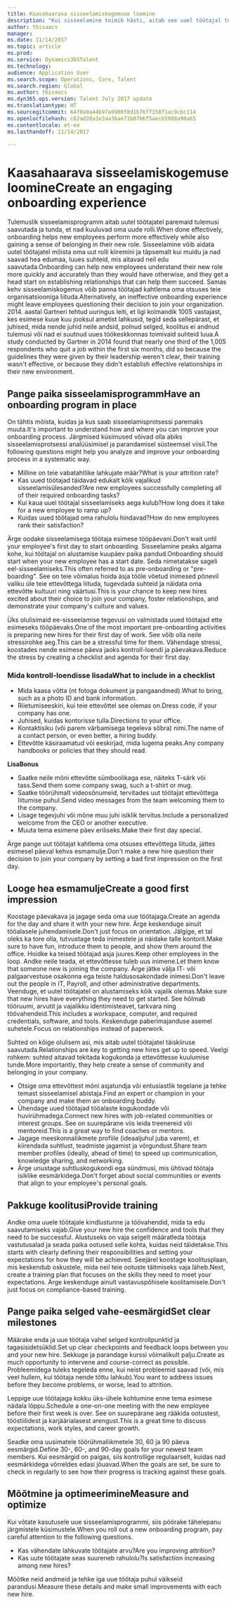 ```yaml
---
title: Kaasahaarava sisseelamiskogemuse loomine
description: "Kui sisseelamine toimib hästi, aitab see uuel töötajal tunda, et ta kuulub oma uude organisatsiooni."
author: tbisaacs
manager: 
ms.date: 11/14/2017
ms.topic: article
ms.prod: 
ms.service: Dynamics365Talent
ms.technology: 
audience: Application User
ms.search.scope: Operations, Core, Talent
ms.search.region: Global
ms.author: tbisaacs
ms.dyn365.ops.version: Talent July 2017 update
ms.translationtype: HT
ms.sourcegitcommit: 64f0a9a44b97a9980f8d1b76ff158f1ac9cbc114
ms.openlocfilehash: c62ad20a1e3aa3bae71b07b6f5aecb5908a90a65
ms.contentlocale: et-ee
ms.lasthandoff: 11/14/2017

---
```


# <a name="create-an-engaging-onboarding-experience"></a><span data-ttu-id="d8961-103">Kaasahaarava sisseelamiskogemuse loomine</span><span class="sxs-lookup"><span data-stu-id="d8961-103">Create an engaging onboarding experience</span></span>

<span data-ttu-id="d8961-104">Tulemuslik sisseelamisprogramm aitab uutel töötajatel paremaid tulemusi saavutada ja tunda, et nad kuuluvad oma uude rolli.</span><span class="sxs-lookup"><span data-stu-id="d8961-104">When done effectively, onboarding helps new employees perform more effectively while also gaining a sense of belonging in their new role.</span></span> <span data-ttu-id="d8961-105">Sisseelamine võib aidata uutel töötajatel mõista oma uut rolli kiiremini ja täpsemalt kui muidu ja nad saavad hea edumaa, luues suhteid, mis aitavad neil edu saavutada.</span><span class="sxs-lookup"><span data-stu-id="d8961-105">Onboarding can help new employees understand their new role more quickly and accurately than they would have otherwise, and they get a head start on establishing relationships that can help them succeed.</span></span> <span data-ttu-id="d8961-106">Samas kehv sisseelamiskogemus võib panna töötajad kahtlema oma otsuses teie organisatsiooniga liituda.</span><span class="sxs-lookup"><span data-stu-id="d8961-106">Alternatively, an ineffective onboarding experience might leave employees questioning their decision to join your organization.</span></span> <span data-ttu-id="d8961-107">2014. aastal Gartneri tehtud uuringus leiti, et ligi kolmandik 1005 vastajast, kes esimese kuue kuu jooksul ametist lahkusid, tegid seda sellepärast, et juhised, mida nende juhid neile andsid, polnud selged, koolitus ei andnud tulemusi või nad ei suutnud uues töökeskkonnas toimivaid suhteid luua.</span><span class="sxs-lookup"><span data-stu-id="d8961-107">A study conducted by Gartner in 2014 found that nearly one third of the 1,005 respondents who quit a job within the first six months, did so because the guidelines they were given by their leadership weren't clear, their training wasn't effective, or because they didn't establish effective relationships in their new environment.</span></span>

## <a name="have-an-onboarding-program-in-place"></a><span data-ttu-id="d8961-108">Pange paika sisseelamisprogramm</span><span class="sxs-lookup"><span data-stu-id="d8961-108">Have an onboarding program in place</span></span>
<span data-ttu-id="d8961-109">On tähtis mõista, kuidas ja kus saab sisseelamisprotsessi paremaks muuta.</span><span class="sxs-lookup"><span data-stu-id="d8961-109">It's important to understand how and where you can improve your onboarding process.</span></span> <span data-ttu-id="d8961-110">Järgmised küsimused võivad olla abiks sisseelamisprotsessi analüüsimisel ja parandamisel süsteemsel viisil.</span><span class="sxs-lookup"><span data-stu-id="d8961-110">The following questions might help you analyze and improve your onboarding process in a systematic way.</span></span>

- <span data-ttu-id="d8961-111">Milline on teie vabatahtlike lahkujate määr?</span><span class="sxs-lookup"><span data-stu-id="d8961-111">What is your attrition rate?</span></span>
- <span data-ttu-id="d8961-112">Kas uued töötajad täidavad edukalt kõik vajalikud sisseelamisülesanded?</span><span class="sxs-lookup"><span data-stu-id="d8961-112">Are new employees successfully completing all of their required onboarding tasks?</span></span>
- <span data-ttu-id="d8961-113">Kui kaua uuel töötajal sisseelamiseks aega kulub?</span><span class="sxs-lookup"><span data-stu-id="d8961-113">How long does it take for a new employee to ramp up?</span></span>
- <span data-ttu-id="d8961-114">Kuidas uued töötajad oma rahulolu hindavad?</span><span class="sxs-lookup"><span data-stu-id="d8961-114">How do new employees rank their satisfaction?</span></span>

<span data-ttu-id="d8961-115">Ärge oodake sisseelamisega töötaja esimese tööpäevani.</span><span class="sxs-lookup"><span data-stu-id="d8961-115">Don't wait until your employee's first day to start onboarding.</span></span> <span data-ttu-id="d8961-116">Sisseelamine peaks algama kohe, kui töötajal on alustamise kuupäev paika pandud.</span><span class="sxs-lookup"><span data-stu-id="d8961-116">Onboarding should start when your new employee has a start date.</span></span> <span data-ttu-id="d8961-117">Seda nimetatakse sageli eel-sisseelamiseks.</span><span class="sxs-lookup"><span data-stu-id="d8961-117">This often referred to as pre-onboarding or "pre-boarding".</span></span> <span data-ttu-id="d8961-118">See on teie võimalus hoida äsja tööle võetud inimesed põnevil valiku üle teie ettevõttega liituda, tugevdada suhteid ja näidata oma ettevõtte kultuuri ning väärtusi.</span><span class="sxs-lookup"><span data-stu-id="d8961-118">This is your chance to keep new hires excited about their choice to join your company, foster relationships, and demonstrate your company's culture and values.</span></span>

<span data-ttu-id="d8961-119">Üks olulisimaid ee-sisseelamise tegevusi on valmistada uued töötajad ette esimeseks tööpäevaks.</span><span class="sxs-lookup"><span data-stu-id="d8961-119">One of the most important pre-onboarding activities is preparing new hires for their first day of work.</span></span> <span data-ttu-id="d8961-120">See võib olla neile stressirohke aeg.</span><span class="sxs-lookup"><span data-stu-id="d8961-120">This can be a stressful time for them.</span></span> <span data-ttu-id="d8961-121">Vähendage stressi, koostades nende esimese päeva jaoks kontroll-loendi ja päevakava.</span><span class="sxs-lookup"><span data-stu-id="d8961-121">Reduce the stress by creating a checklist and agenda for their first day.</span></span>

### <a name="what-to-include-in-a-checklist"></a><span data-ttu-id="d8961-122">Mida kontroll-loendisse lisada</span><span class="sxs-lookup"><span data-stu-id="d8961-122">What to include in a checklist</span></span>

- <span data-ttu-id="d8961-123">Mida kaasa võtta (nt fotoga dokument ja pangaandmed).</span><span class="sxs-lookup"><span data-stu-id="d8961-123">What to bring, such as a photo ID and bank information.</span></span>
- <span data-ttu-id="d8961-124">Riietumiseeskiri, kui teie ettevõttel see olemas on.</span><span class="sxs-lookup"><span data-stu-id="d8961-124">Dress code, if your company has one.</span></span>
- <span data-ttu-id="d8961-125">Juhised, kuidas kontorisse tulla.</span><span class="sxs-lookup"><span data-stu-id="d8961-125">Directions to your office.</span></span>
- <span data-ttu-id="d8961-126">Kontaktisiku (või parem värbamisega tegeleva sõbra) nimi.</span><span class="sxs-lookup"><span data-stu-id="d8961-126">The name of a contact person, or even better, a hiring buddy.</span></span>
- <span data-ttu-id="d8961-127">Ettevõtte käsiraamatud või eeskirjad, mida lugema peaks.</span><span class="sxs-lookup"><span data-stu-id="d8961-127">Any company handbooks or policies that they should read.</span></span>

<span data-ttu-id="d8961-128">**Lisa**</span><span class="sxs-lookup"><span data-stu-id="d8961-128">**Bonus**</span></span>

- <span data-ttu-id="d8961-129">Saatke neile mõni ettevõtte sümboolikaga ese, näiteks T-särk või tass.</span><span class="sxs-lookup"><span data-stu-id="d8961-129">Send them some company swag, such a t-shirt or mug.</span></span>
- <span data-ttu-id="d8961-130">Saatke töörühmalt videosõnumeid, tervitades uut töötajat ettevõttega liitumise puhul.</span><span class="sxs-lookup"><span data-stu-id="d8961-130">Send video messages from the team welcoming them to the company.</span></span>
- <span data-ttu-id="d8961-131">Lisage tegevjuhi või mõne muu juhi isiklik tervitus.</span><span class="sxs-lookup"><span data-stu-id="d8961-131">Include a personalized welcome from the CEO or another executive.</span></span>
- <span data-ttu-id="d8961-132">Muuta tema esimene päev eriliseks.</span><span class="sxs-lookup"><span data-stu-id="d8961-132">Make their first day special.</span></span>

<span data-ttu-id="d8961-133">Ärge pange uut töötajat kahtlema oma otsuses ettevõttega liituda, jättes esimesel päeval kehva esmamulje.</span><span class="sxs-lookup"><span data-stu-id="d8961-133">Don't make a new hire question their decision to join your company by setting a bad first impression on the first day.</span></span>

## <a name="create-a-good-first-impression"></a><span data-ttu-id="d8961-134">Looge hea esmamulje</span><span class="sxs-lookup"><span data-stu-id="d8961-134">Create a good first impression</span></span>

<span data-ttu-id="d8961-135">Koostage päevakava ja jagage seda oma uue töötajaga.</span><span class="sxs-lookup"><span data-stu-id="d8961-135">Create an agenda for the day and share it with your new hire.</span></span> <span data-ttu-id="d8961-136">Ärge keskenduge ainult tööalasele juhendamisele.</span><span class="sxs-lookup"><span data-stu-id="d8961-136">Don't just focus on orientation.</span></span> <span data-ttu-id="d8961-137">Jälgige, et tal oleks ka tore olla, tutvustage teda inimestele ja näidake talle kontorit.</span><span class="sxs-lookup"><span data-stu-id="d8961-137">Make sure to have fun, introduce them to people, and show them around the office.</span></span> <span data-ttu-id="d8961-138">Hoidke ka teised töötajad asja juures.</span><span class="sxs-lookup"><span data-stu-id="d8961-138">Keep other employees in the loop.</span></span> <span data-ttu-id="d8961-139">Andke neile teada, et ettevõttesse tuleb uus inimene.</span><span class="sxs-lookup"><span data-stu-id="d8961-139">Let them know that someone new is joining the company.</span></span> <span data-ttu-id="d8961-140">Ärge jätke välja IT- või palgaarvestuse osakonna ega teiste haldusosakondade inimesi.</span><span class="sxs-lookup"><span data-stu-id="d8961-140">Don't leave out the people in IT, Payroll, and other administrative departments.</span></span> <span data-ttu-id="d8961-141">Veenduge, et uutel töötajatel on alustamiseks kõik vajalik olemas.</span><span class="sxs-lookup"><span data-stu-id="d8961-141">Make sure that new hires have everything they need to get started.</span></span> <span data-ttu-id="d8961-142">See hõlmab tööruumi, arvutit ja vajalikku identimisteavet, tarkvara ning töövahendeid.</span><span class="sxs-lookup"><span data-stu-id="d8961-142">This includes a workspace, computer, and required credentials, software, and tools.</span></span> <span data-ttu-id="d8961-143">Keskenduge paberimajanduse asemel suhetele.</span><span class="sxs-lookup"><span data-stu-id="d8961-143">Focus on relationships instead of paperwork.</span></span>

<span data-ttu-id="d8961-144">Suhted on kõige olulisem asi, mis aitab uutel töötajatel täiskiiruse saavutada.</span><span class="sxs-lookup"><span data-stu-id="d8961-144">Relationships are key to getting new hires get up to speed.</span></span> <span data-ttu-id="d8961-145">Veelgi rohkem: suhted aitavad tekitada kogukonda ja ettevõttesse kuulumise tunde.</span><span class="sxs-lookup"><span data-stu-id="d8961-145">More importantly, they help create a sense of community and belonging in your company.</span></span>

- <span data-ttu-id="d8961-146">Otsige oma ettevõttest mõni asjatundja või entusiastlik tegelane ja tehke temast sisseelamisel abistaja.</span><span class="sxs-lookup"><span data-stu-id="d8961-146">Find an expert or champion in your company and make them an onboarding buddy.</span></span>
- <span data-ttu-id="d8961-147">Ühendage uued töötajad tööalaste kogukondade või huvirühmadega.</span><span class="sxs-lookup"><span data-stu-id="d8961-147">Connect new hires with job-related communities or interest groups.</span></span> <span data-ttu-id="d8961-148">See on suurepärane viis leida treenereid või mentoreid.</span><span class="sxs-lookup"><span data-stu-id="d8961-148">This is a great way to find coaches or mentors.</span></span>
- <span data-ttu-id="d8961-149">Jagage meeskonnaliikmete profiile (ideaaljuhul juba varem), et kiirendada suhtlust, teadmiste jagamist ja võrgundust.</span><span class="sxs-lookup"><span data-stu-id="d8961-149">Share team member profiles (ideally, ahead of time) to speed up communication, knowledge sharing, and networking.</span></span>
- <span data-ttu-id="d8961-150">Ärge unustage suhtluskogukondi ega sündmusi, mis ühtivad töötaja isiklike eesmärkidega.</span><span class="sxs-lookup"><span data-stu-id="d8961-150">Don't forget about social communities or events that align to your employee's personal goals.</span></span>

## <a name="provide-training"></a><span data-ttu-id="d8961-151">Pakkuge koolitusi</span><span class="sxs-lookup"><span data-stu-id="d8961-151">Provide training</span></span>

<span data-ttu-id="d8961-152">Andke oma uuele töötajale kindlustunne ja töövahendid, mida ta edu saavutamiseks vajab.</span><span class="sxs-lookup"><span data-stu-id="d8961-152">Give your new hire the confidence and tools that they need to be successful.</span></span> <span data-ttu-id="d8961-153">Alustuseks on vaja selgelt määratleda töötaja vastutusalad ja seada paika ootused selle kohta, kuidas neid täidetakse.</span><span class="sxs-lookup"><span data-stu-id="d8961-153">This starts with clearly defining their responsibilities and setting your expectations for how they will be achieved.</span></span> <span data-ttu-id="d8961-154">Seejärel koostage koolitusplaan, mis keskendub oskustele, mida neil teie ootuste täitmiseks vaja läheb.</span><span class="sxs-lookup"><span data-stu-id="d8961-154">Next, create a training plan that focuses on the skills they need to meet your expectations.</span></span> <span data-ttu-id="d8961-155">Ärge keskenduge ainult vastavuspõhisele koolitamisele.</span><span class="sxs-lookup"><span data-stu-id="d8961-155">Don't just focus on compliance-based training.</span></span>

## <a name="set-clear-milestones"></a><span data-ttu-id="d8961-156">Pange paika selged vahe-eesmärgid</span><span class="sxs-lookup"><span data-stu-id="d8961-156">Set clear milestones</span></span>

<span data-ttu-id="d8961-157">Määrake enda ja uue töötaja vahel selged kontrollpunktid ja tagasisidetsüklid.</span><span class="sxs-lookup"><span data-stu-id="d8961-157">Set up clear checkpoints and feedback loops between you and your new hire.</span></span> <span data-ttu-id="d8961-158">Sekkuge ja parandage kurssi võimalikult palju.</span><span class="sxs-lookup"><span data-stu-id="d8961-158">Create as much opportunity to intervene and course-correct as possible.</span></span> <span data-ttu-id="d8961-159">Probleemidega tuleks tegeleda enne, kui neist probleemid saavad (või, mis veel hullem, kui töötaja nende tõttu lahkub).</span><span class="sxs-lookup"><span data-stu-id="d8961-159">You want to address issues before they become problems, or worse, lead to attrition.</span></span>

<span data-ttu-id="d8961-160">Leppige uue töötajaga kokku üks-ühele kohtumine enne tema esimese nädala lõppu.</span><span class="sxs-lookup"><span data-stu-id="d8961-160">Schedule a one-on-one meeting with the new employee before their first week is over.</span></span> <span data-ttu-id="d8961-161">See on suurepärane aeg rääkida ootustest, tööstiilidest ja karjäärialasest arengust.</span><span class="sxs-lookup"><span data-stu-id="d8961-161">This is a great time to discuss expectations, work styles, and career growth.</span></span>

<span data-ttu-id="d8961-162">Seadke oma uusimatele töörühmaliikmetele 30, 60 ja 90 päeva eesmärgid.</span><span class="sxs-lookup"><span data-stu-id="d8961-162">Define 30-, 60-, and 90-day goals for your newest team members.</span></span> <span data-ttu-id="d8961-163">Kui eesmärgid on paigas, siis kontrollige regulaarselt, kuidas nad eesmärkidega võrreldes edasi jõuavad.</span><span class="sxs-lookup"><span data-stu-id="d8961-163">When the goals are set, be sure to check in regularly to see how their progress is tracking against these goals.</span></span>

## <a name="measure-and-optimize"></a><span data-ttu-id="d8961-164">Mõõtmine ja optimeerimine</span><span class="sxs-lookup"><span data-stu-id="d8961-164">Measure and optimize</span></span>

<span data-ttu-id="d8961-165">Kui võtate kasutusele uue sisseelamisprogrammi, siis pöörake tähelepanu järgmistele küsimustele.</span><span class="sxs-lookup"><span data-stu-id="d8961-165">When you roll out a new onboarding program, pay careful attention to the following questions.</span></span> 

- <span data-ttu-id="d8961-166">Kas vähendate lahkuvate töötajate arvu?</span><span class="sxs-lookup"><span data-stu-id="d8961-166">Are you improving attrition?</span></span>
- <span data-ttu-id="d8961-167">Kas uute töötajate seas suureneb rahulolu?</span><span class="sxs-lookup"><span data-stu-id="d8961-167">Is satisfaction increasing among new hires?</span></span> 

<span data-ttu-id="d8961-168">Mõõtke neid andmeid ja tehke iga uue töötaja puhul väikseid parandusi.</span><span class="sxs-lookup"><span data-stu-id="d8961-168">Measure these details and make small improvements with each new hire.</span></span>


